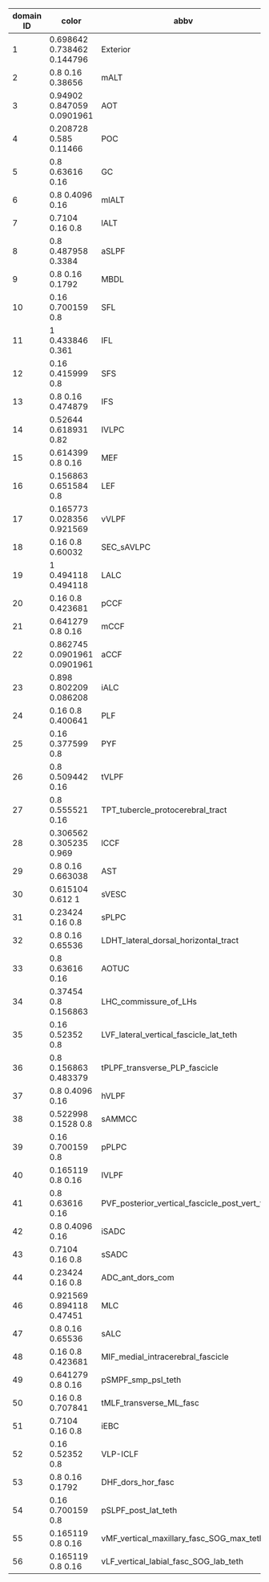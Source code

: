 |domain ID|color|abbv|FBbt ID|FBbt name|
|---|---|---|---|---|
|1|0.698642 0.738462 0.144796|Exterior|||
|2|0.8 0.16 0.38656|mALT|||
|3|0.94902 0.847059 0.0901961|AOT|||
|4|0.208728 0.585 0.11466|POC|||
|5|0.8 0.63616 0.16|GC|||
|6|0.8 0.4096 0.16|mlALT|||
|7|0.7104 0.16 0.8|lALT|||
|8|0.8 0.487958 0.3384|aSLPF|||
|9|0.8 0.16 0.1792|MBDL|||
|10|0.16 0.700159 0.8|SFL|||
|11|1 0.433846 0.361|IFL|||
|12|0.16 0.415999 0.8|SFS|||
|13|0.8 0.16 0.474879|IFS|||
|14|0.52644 0.618931 0.82|IVLPC|||
|15|0.614399 0.8 0.16|MEF|||
|16|0.156863 0.651584 0.8|LEF|||
|17|0.165773 0.028356 0.921569|vVLPF|||
|18|0.16 0.8 0.60032|SEC_sAVLPC|||
|19|1 0.494118 0.494118|LALC|||
|20|0.16 0.8 0.423681|pCCF|||
|21|0.641279 0.8 0.16|mCCF|||
|22|0.862745 0.0901961 0.0901961|aCCF|||
|23|0.898 0.802209 0.086208|iALC|||
|24|0.16 0.8 0.400641|PLF|||
|25|0.16 0.377599 0.8|PYF|||
|26|0.8 0.509442 0.16|tVLPF|||
|27|0.8 0.555521 0.16|TPT_tubercle_protocerebral_tract|||
|28|0.306562 0.305235 0.969|lCCF|||
|29|0.8 0.16 0.663038|AST|||
|30|0.615104 0.612 1|sVESC|||
|31|0.23424 0.16 0.8|sPLPC|||
|32|0.8 0.16 0.65536|LDHT_lateral_dorsal_horizontal_tract|||
|33|0.8 0.63616 0.16|AOTUC|||
|34|0.37454 0.8 0.156863|LHC_commissure_of_LHs|||
|35|0.16 0.52352 0.8|LVF_lateral_vertical_fascicle_lat_teth|||
|36|0.8 0.156863 0.483379|tPLPF_transverse_PLP_fascicle|||
|37|0.8 0.4096 0.16|hVLPF|||
|38|0.522998 0.1528 0.8|sAMMCC|||
|39|0.16 0.700159 0.8|pPLPC|||
|40|0.165119 0.8 0.16|IVLPF|||
|41|0.8 0.63616 0.16|PVF_posterior_vertical_fascicle_post_vert_tr|||
|42|0.8 0.4096 0.16|iSADC|||
|43|0.7104 0.16 0.8|sSADC|||
|44|0.23424 0.16 0.8|ADC_ant_dors_com|||
|46|0.921569 0.894118 0.47451|MLC|||
|47|0.8 0.16 0.65536|sALC|||
|48|0.16 0.8 0.423681|MIF_medial_intracerebral_fascicle|||
|49|0.641279 0.8 0.16|pSMPF_smp_psl_teth|||
|50|0.16 0.8 0.707841|tMLF_transverse_ML_fasc|||
|51|0.7104 0.16 0.8|iEBC|||
|52|0.16 0.52352 0.8|VLP-ICLF|||
|53|0.8 0.16 0.1792|DHF_dors_hor_fasc|||
|54|0.16 0.700159 0.8|pSLPF_post_lat_teth|||
|55|0.165119 0.8 0.16|vMF_vertical_maxillary_fasc_SOG_max_teth|||
|56|0.165119 0.8 0.16|vLF_vertical_labial_fasc_SOG_lab_teth|||

